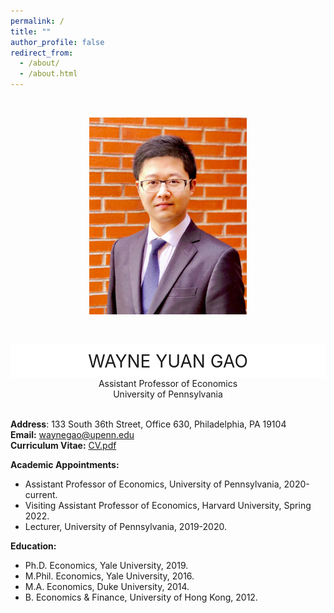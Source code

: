 ```yaml
---
permalink: /
title: ""
author_profile: false
redirect_from: 
  - /about/
  - /about.html
---
```


<p>&nbsp;</p>
<div style="text-align: center;">
  <img src="images/BrickLargeS.jpg" alt="Profile Image" style="width:50%;">
</div>
<p>&nbsp;</p>

<style>
  .sticky-header {
    position: -webkit-sticky;
    position: sticky;
    top: 0;
    background-color: white;
    padding: 10px;
    font-size: 2em;
    text-align: center;
    z-index: 1000;
  }
</style>

<div class="sticky-header">
  WAYNE YUAN GAO
</div>

<div style="text-align: center;">
  Assistant Professor of Economics<br>
  University of Pennsylvania<br>
  
</div>

<br />

**Address**: 133 South 36th Street, Office 630, Philadelphia, PA 19104\
**Email:** [waynegao@upenn.edu](mailto:waynegao@upenn.edu)\
**Curriculum Vitae:** [CV.pdf](files/GaoWayne_CV250210.pdf)

**Academic Appointments:**
* Assistant Professor of Economics, University of Pennsylvania, 2020-current.
* Visiting Assistant Professor of Economics, Harvard University, Spring 2022.
* Lecturer, University of Pennsylvania, 2019-2020.

**Education:**
* Ph.D. Economics, Yale University, 2019.​
* M.Phil. Economics, Yale University, 2016.
* M.A. Economics, Duke University, 2014.
* B. Economics & Finance, University of Hong Kong, 2012.
